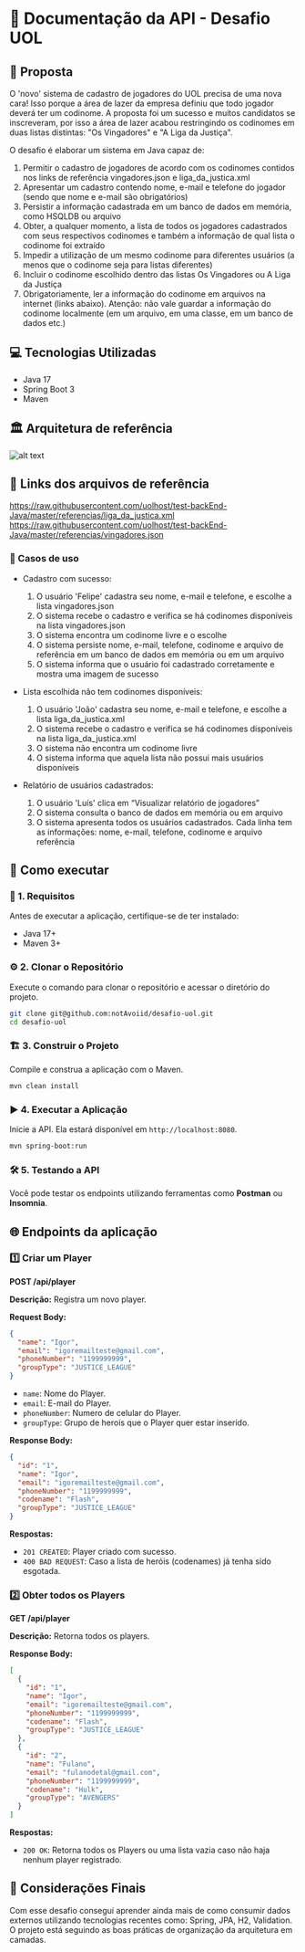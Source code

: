 # 📌 Documentação da API - Desafio UOL

## 📖 Proposta 

O 'novo' sistema de cadastro de jogadores do UOL precisa de uma nova cara! Isso porque a área de lazer da empresa definiu que todo jogador deverá ter um codinome. A proposta foi um sucesso e muitos candidatos se inscreveram, por isso a área de lazer acabou restringindo os codinomes em duas listas distintas: "Os Vingadores" e "A Liga da Justiça".

O desafio é elaborar um sistema em Java capaz de:

1. Permitir o cadastro de jogadores de acordo com os codinomes contidos nos links de referência vingadores.json e liga_da_justica.xml
2. Apresentar um cadastro contendo nome, e-mail e telefone do jogador (sendo que nome e e-mail são obrigatórios)
3. Persistir a informação cadastrada em um banco de dados em memória, como HSQLDB ou arquivo
4. Obter, a qualquer momento, a lista de todos os jogadores cadastrados com seus respectivos codinomes e também a informação de qual lista o codinome foi extraído
5. Impedir a utilização de um mesmo codinome para diferentes usuários (a menos que o codinome seja para listas diferentes)
6. Incluir o codinome escolhido dentro das listas Os Vingadores ou A Liga da Justiça
7. Obrigatoriamente, ler a informação do codinome em arquivos na internet (links abaixo). Atenção: não vale guardar a informação do codinome localmente (em um arquivo, em uma classe, em um banco de dados etc.)

## 💻 Tecnologias Utilizadas

- Java 17
- Spring Boot 3
- Maven

## 🏛️ Arquitetura de referência

![alt text](https://raw.githubusercontent.com/uolhost/test-backEnd-Java/master/referencias/arquitetura.png)

## 🔗 Links dos arquivos de referência
https://raw.githubusercontent.com/uolhost/test-backEnd-Java/master/referencias/liga_da_justica.xml
https://raw.githubusercontent.com/uolhost/test-backEnd-Java/master/referencias/vingadores.json

### 📝 Casos de uso

+ Cadastro com sucesso:
	1. O usuário 'Felipe' cadastra seu nome, e-mail e telefone, e escolhe a lista vingadores.json
	2. O sistema recebe o cadastro e verifica se há codinomes disponíveis na lista vingadores.json
	3. O sistema encontra um codinome livre e o escolhe
	4. O sistema persiste nome, e-mail, telefone, codinome e arquivo de referência em um banco de dados em memória ou em um arquivo
	5. O sistema informa que o usuário foi cadastrado corretamente e mostra uma imagem de sucesso
	
+ Lista escolhida não tem codinomes disponíveis:
	1. O usuário 'João' cadastra seu nome, e-mail e telefone, e escolhe a lista liga_da_justica.xml
	2. O sistema recebe o cadastro e verifica se há codinomes disponíveis na lista liga_da_justica.xml
	3. O sistema não encontra um codinome livre
	4. O sistema informa que aquela lista não possui mais usuários disponíveis

+ Relatório de usuários cadastrados:
	1. O usuário 'Luís' clica em “Visualizar relatório de jogadores”
	2. O sistema consulta o banco de dados em memória ou em arquivo
	3. O sistema apresenta todos os usuários cadastrados. Cada linha tem as informações: nome, e-mail, telefone, codinome e arquivo referência

## 📌 Como executar

### 📂 1. Requisitos

Antes de executar a aplicação, certifique-se de ter instalado:

- Java 17+
- Maven 3+

### ⚙️ 2. Clonar o Repositório

Execute o comando para clonar o repositório e acessar o diretório do projeto.
```bash
git clone git@github.com:notAvoiid/desafio-uol.git
cd desafio-uol
```

### 🏗️ 3. Construir o Projeto

Compile e construa a aplicação com o Maven.
```bash
mvn clean install
```
### ▶️ 4. Executar a Aplicação

Inicie a API. Ela estará disponível em `http://localhost:8080`.
```bash
mvn spring-boot:run
```

### 🛠️ 5. Testando a API

Você pode testar os endpoints utilizando ferramentas como **Postman** ou **Insomnia**.

## 🌐 Endpoints da aplicação

### 1️⃣ Criar um Player

**POST /api/player**

**Descrição:** Registra um novo player.

**Request Body:**
```json
{
  "name": "Igor",
  "email": "igoremailteste@gmail.com",
  "phoneNumber": "1199999999",
  "groupType": "JUSTICE_LEAGUE"
}
```
- `name`: Nome do Player.
- `email`: E-mail do Player.
- `phoneNumber`: Numero de celular do Player.
- `groupType`: Grupo de herois que o Player quer estar inserido.

**Response Body:**

```json
{
  "id": "1",
  "name": "Igor",
  "email": "igoremailteste@gmail.com",
  "phoneNumber": "1199999999",
  "codename": "Flash",
  "groupType": "JUSTICE_LEAGUE"
}
```

**Respostas:**
- `201 CREATED`: Player criado com sucesso.
- `400 BAD REQUEST`: Caso a lista de heróis (codenames) já tenha sido esgotada.


### 2️⃣ Obter todos os Players

**GET /api/player**

**Descrição:** Retorna todos os players.

**Response Body:**
```json
[
  {
    "id": "1",
    "name": "Igor",
    "email": "igoremailteste@gmail.com",
    "phoneNumber": "1199999999",
    "codename": "Flash",
    "groupType": "JUSTICE_LEAGUE"
  },
  {
    "id": "2",
    "name": "Fulano",
    "email": "fulanodetal@gmail.com",
    "phoneNumber": "1199999999",
    "codename": "Hulk",
    "groupType": "AVENGERS"
  }
]
```

**Respostas:**
- `200 OK`: Retorna todos os Players ou uma lista vazia caso não haja nenhum player registrado.

## 📌 Considerações Finais

Com esse desafio consegui aprender ainda mais de como consumir dados externos utilizando tecnologias recentes como: Spring, JPA, H2, Validation. O projeto está seguindo as boas práticas de organização da arquitetura em camadas.

	

